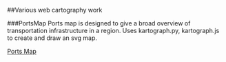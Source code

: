 ##Various web cartography work

###PortsMap
Ports map is designed to give a broad overview of transportation infrastructure in a region. Uses kartograph.py, kartograph.js to create and draw an svg map.

[Ports Map](http://snowballsteve.github.io/carto/portsmap/ "Ports Map")
